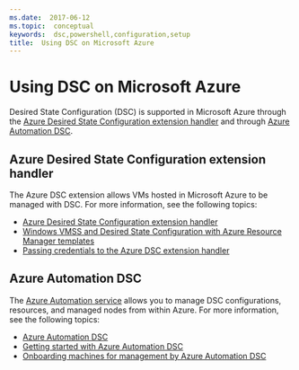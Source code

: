 ```yaml
---
ms.date:  2017-06-12
ms.topic:  conceptual
keywords:  dsc,powershell,configuration,setup
title:  Using DSC on Microsoft Azure
---
```


# Using DSC on Microsoft Azure

Desired State Configuration (DSC) is supported in Microsoft Azure through the 
[Azure Desired State Configuration extension handler](https://docs.microsoft.com/azure/virtual-machines/virtual-machines-windows-extensions-dsc-overview) and through 
[Azure Automation DSC](https://docs.microsoft.com/azure/automation/automation-dsc-overview).

## Azure Desired State Configuration extension handler

The Azure DSC extension allows VMs hosted in Microsoft Azure to be managed with DSC. For more information, see the following topics:

- [Azure Desired State Configuration extension handler](https://docs.microsoft.com/azure/virtual-machines/virtual-machines-windows-extensions-dsc-overview)
- [Windows VMSS and Desired State Configuration with Azure Resource Manager templates](https://docs.microsoft.com/azure/virtual-machines/virtual-machines-windows-extensions-dsc-template)
- [Passing credentials to the Azure DSC extension handler](https://docs.microsoft.com/azure/virtual-machines/virtual-machines-windows-extensions-dsc-credentials)

## Azure Automation DSC

The [Azure Automation service](https://azure.microsoft.com/services/automation/) allows you to manage DSC configurations, resources, and managed nodes from within Azure. For 
more information, see the following topics:

- [Azure Automation DSC](https://docs.microsoft.com/azure/automation/automation-dsc-overview)
- [Getting started with Azure Automation DSC](https://docs.microsoft.com/azure/automation/automation-dsc-getting-started)
- [Onboarding machines for management by Azure Automation DSC](https://docs.microsoft.com/azure/automation/automation-dsc-onboarding)


